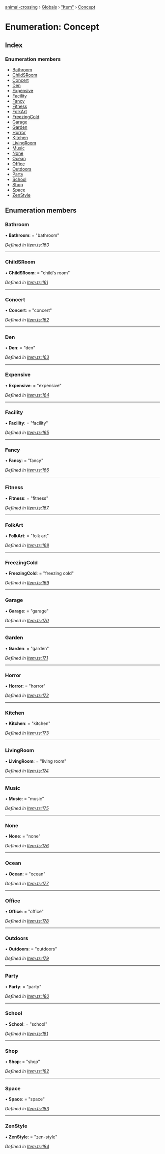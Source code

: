 [animal-crossing](../README.md) › [Globals](../globals.md) › ["Item"](../modules/_item_.md) › [Concept](_item_.concept.md)

# Enumeration: Concept

## Index

### Enumeration members

* [Bathroom](_item_.concept.md#bathroom)
* [ChildSRoom](_item_.concept.md#childsroom)
* [Concert](_item_.concept.md#concert)
* [Den](_item_.concept.md#den)
* [Expensive](_item_.concept.md#expensive)
* [Facility](_item_.concept.md#facility)
* [Fancy](_item_.concept.md#fancy)
* [Fitness](_item_.concept.md#fitness)
* [FolkArt](_item_.concept.md#folkart)
* [FreezingCold](_item_.concept.md#freezingcold)
* [Garage](_item_.concept.md#garage)
* [Garden](_item_.concept.md#garden)
* [Horror](_item_.concept.md#horror)
* [Kitchen](_item_.concept.md#kitchen)
* [LivingRoom](_item_.concept.md#livingroom)
* [Music](_item_.concept.md#music)
* [None](_item_.concept.md#none)
* [Ocean](_item_.concept.md#ocean)
* [Office](_item_.concept.md#office)
* [Outdoors](_item_.concept.md#outdoors)
* [Party](_item_.concept.md#party)
* [School](_item_.concept.md#school)
* [Shop](_item_.concept.md#shop)
* [Space](_item_.concept.md#space)
* [ZenStyle](_item_.concept.md#zenstyle)

## Enumeration members

###  Bathroom

• **Bathroom**: = "bathroom"

*Defined in [Item.ts:160](https://github.com/Norviah/animal-crossing/blob/6476932/module/types/Item.ts#L160)*

___

###  ChildSRoom

• **ChildSRoom**: = "child's room"

*Defined in [Item.ts:161](https://github.com/Norviah/animal-crossing/blob/6476932/module/types/Item.ts#L161)*

___

###  Concert

• **Concert**: = "concert"

*Defined in [Item.ts:162](https://github.com/Norviah/animal-crossing/blob/6476932/module/types/Item.ts#L162)*

___

###  Den

• **Den**: = "den"

*Defined in [Item.ts:163](https://github.com/Norviah/animal-crossing/blob/6476932/module/types/Item.ts#L163)*

___

###  Expensive

• **Expensive**: = "expensive"

*Defined in [Item.ts:164](https://github.com/Norviah/animal-crossing/blob/6476932/module/types/Item.ts#L164)*

___

###  Facility

• **Facility**: = "facility"

*Defined in [Item.ts:165](https://github.com/Norviah/animal-crossing/blob/6476932/module/types/Item.ts#L165)*

___

###  Fancy

• **Fancy**: = "fancy"

*Defined in [Item.ts:166](https://github.com/Norviah/animal-crossing/blob/6476932/module/types/Item.ts#L166)*

___

###  Fitness

• **Fitness**: = "fitness"

*Defined in [Item.ts:167](https://github.com/Norviah/animal-crossing/blob/6476932/module/types/Item.ts#L167)*

___

###  FolkArt

• **FolkArt**: = "folk art"

*Defined in [Item.ts:168](https://github.com/Norviah/animal-crossing/blob/6476932/module/types/Item.ts#L168)*

___

###  FreezingCold

• **FreezingCold**: = "freezing cold"

*Defined in [Item.ts:169](https://github.com/Norviah/animal-crossing/blob/6476932/module/types/Item.ts#L169)*

___

###  Garage

• **Garage**: = "garage"

*Defined in [Item.ts:170](https://github.com/Norviah/animal-crossing/blob/6476932/module/types/Item.ts#L170)*

___

###  Garden

• **Garden**: = "garden"

*Defined in [Item.ts:171](https://github.com/Norviah/animal-crossing/blob/6476932/module/types/Item.ts#L171)*

___

###  Horror

• **Horror**: = "horror"

*Defined in [Item.ts:172](https://github.com/Norviah/animal-crossing/blob/6476932/module/types/Item.ts#L172)*

___

###  Kitchen

• **Kitchen**: = "kitchen"

*Defined in [Item.ts:173](https://github.com/Norviah/animal-crossing/blob/6476932/module/types/Item.ts#L173)*

___

###  LivingRoom

• **LivingRoom**: = "living room"

*Defined in [Item.ts:174](https://github.com/Norviah/animal-crossing/blob/6476932/module/types/Item.ts#L174)*

___

###  Music

• **Music**: = "music"

*Defined in [Item.ts:175](https://github.com/Norviah/animal-crossing/blob/6476932/module/types/Item.ts#L175)*

___

###  None

• **None**: = "none"

*Defined in [Item.ts:176](https://github.com/Norviah/animal-crossing/blob/6476932/module/types/Item.ts#L176)*

___

###  Ocean

• **Ocean**: = "ocean"

*Defined in [Item.ts:177](https://github.com/Norviah/animal-crossing/blob/6476932/module/types/Item.ts#L177)*

___

###  Office

• **Office**: = "office"

*Defined in [Item.ts:178](https://github.com/Norviah/animal-crossing/blob/6476932/module/types/Item.ts#L178)*

___

###  Outdoors

• **Outdoors**: = "outdoors"

*Defined in [Item.ts:179](https://github.com/Norviah/animal-crossing/blob/6476932/module/types/Item.ts#L179)*

___

###  Party

• **Party**: = "party"

*Defined in [Item.ts:180](https://github.com/Norviah/animal-crossing/blob/6476932/module/types/Item.ts#L180)*

___

###  School

• **School**: = "school"

*Defined in [Item.ts:181](https://github.com/Norviah/animal-crossing/blob/6476932/module/types/Item.ts#L181)*

___

###  Shop

• **Shop**: = "shop"

*Defined in [Item.ts:182](https://github.com/Norviah/animal-crossing/blob/6476932/module/types/Item.ts#L182)*

___

###  Space

• **Space**: = "space"

*Defined in [Item.ts:183](https://github.com/Norviah/animal-crossing/blob/6476932/module/types/Item.ts#L183)*

___

###  ZenStyle

• **ZenStyle**: = "zen-style"

*Defined in [Item.ts:184](https://github.com/Norviah/animal-crossing/blob/6476932/module/types/Item.ts#L184)*
